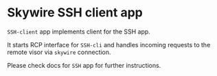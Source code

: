 # Skywire SSH client app

`SSH-client` app implements client for the SSH app. 

It starts RCP interface for `SSH-cli` and handles incoming requests to
the remote visor via `skywire` connection.

Please check docs for `SSH` app for further instructions.
